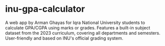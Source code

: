 # inu-gpa-calculator
A web app by Arman Ghayas for Iqra National University students to calculate GPA/CGPA using marks or grades. Features a built-in subject dataset from the 2023 curriculum, covering all departments and semesters. User-friendly and based on INU's official grading system.
